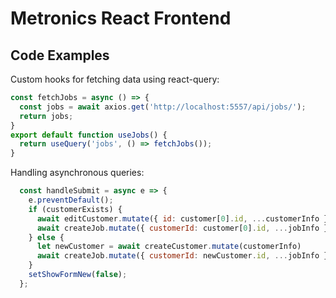 # Metronics React Frontend

## Code Examples
Custom hooks for fetching data using react-query:
```javascript
const fetchJobs = async () => {
  const jobs = await axios.get('http://localhost:5557/api/jobs/');
  return jobs;
}
export default function useJobs() {
  return useQuery('jobs', () => fetchJobs());
}
```
Handling asynchronous queries:
```javascript
  const handleSubmit = async e => {
    e.preventDefault();
    if (customerExists) {
      await editCustomer.mutate({ id: customer[0].id, ...customerInfo });
      await createJob.mutate({ customerId: customer[0].id, ...jobInfo });
    } else {
      let newCustomer = await createCustomer.mutate(customerInfo)
      await createJob.mutate({ customerId: newCustomer.id, ...jobInfo })
    }
    setShowFormNew(false);
  };
```